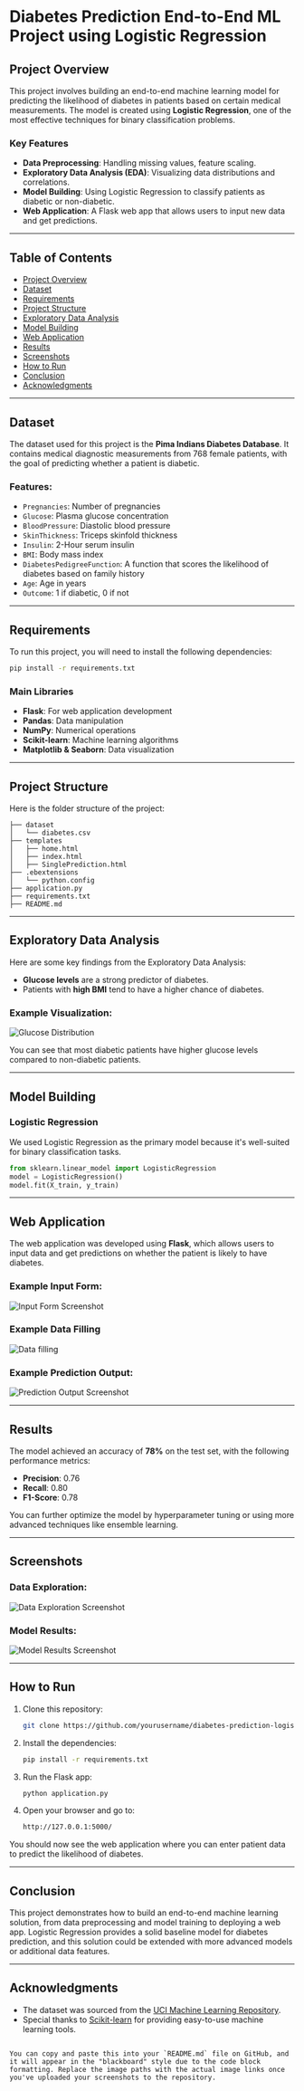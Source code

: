 # Diabetes Prediction End-to-End ML Project using Logistic Regression

## Project Overview
This project involves building an end-to-end machine learning model for predicting the likelihood of diabetes in patients based on certain medical measurements. The model is created using **Logistic Regression**, one of the most effective techniques for binary classification problems.

### Key Features
- **Data Preprocessing**: Handling missing values, feature scaling.
- **Exploratory Data Analysis (EDA)**: Visualizing data distributions and correlations.
- **Model Building**: Using Logistic Regression to classify patients as diabetic or non-diabetic.
- **Web Application**: A Flask web app that allows users to input new data and get predictions.
  
---

## Table of Contents
- [Project Overview](#project-overview)
- [Dataset](#dataset)
- [Requirements](#requirements)
- [Project Structure](#project-structure)
- [Exploratory Data Analysis](#exploratory-data-analysis)
- [Model Building](#model-building)
- [Web Application](#web-application)
- [Results](#results)
- [Screenshots](#screenshots)
- [How to Run](#how-to-run)
- [Conclusion](#conclusion)
- [Acknowledgments](#acknowledgments)

---

## Dataset
The dataset used for this project is the **Pima Indians Diabetes Database**. It contains medical diagnostic measurements from 768 female patients, with the goal of predicting whether a patient is diabetic.

### Features:
- `Pregnancies`: Number of pregnancies
- `Glucose`: Plasma glucose concentration
- `BloodPressure`: Diastolic blood pressure
- `SkinThickness`: Triceps skinfold thickness
- `Insulin`: 2-Hour serum insulin
- `BMI`: Body mass index
- `DiabetesPedigreeFunction`: A function that scores the likelihood of diabetes based on family history
- `Age`: Age in years
- `Outcome`: 1 if diabetic, 0 if not

---

## Requirements
To run this project, you will need to install the following dependencies:

```bash
pip install -r requirements.txt
```

### Main Libraries
- **Flask**: For web application development
- **Pandas**: Data manipulation
- **NumPy**: Numerical operations
- **Scikit-learn**: Machine learning algorithms
- **Matplotlib & Seaborn**: Data visualization

---

## Project Structure
Here is the folder structure of the project:

```
├── dataset
│   └── diabetes.csv
├── templates
│   ├── home.html
│   ├── index.html
│   ├── SinglePrediction.html
├── .ebextensions
│   └── python.config
├── application.py
├── requirements.txt
├── README.md
```

---

## Exploratory Data Analysis

Here are some key findings from the Exploratory Data Analysis:

- **Glucose levels** are a strong predictor of diabetes.
- Patients with **high BMI** tend to have a higher chance of diabetes.

### Example Visualization:
![Glucose Distribution](path_to_glucose_distribution_screenshot)

You can see that most diabetic patients have higher glucose levels compared to non-diabetic patients.

---

## Model Building
### Logistic Regression
We used Logistic Regression as the primary model because it's well-suited for binary classification tasks.

```python
from sklearn.linear_model import LogisticRegression
model = LogisticRegression()
model.fit(X_train, y_train)
```

---

## Web Application

The web application was developed using **Flask**, which allows users to input data and get predictions on whether the patient is likely to have diabetes.

### Example Input Form:
![Input Form Screenshot](https://github.com/chandrashekhard17/Diabetes-Prediction---End-to-End-ML-Projects/blob/main/Screenshots/Screenshot%20(188).png)

### Example Data Filling
![Data filling](https://github.com/chandrashekhard17/Diabetes-Prediction---End-to-End-ML-Projects/blob/main/Screenshots/Screenshot%20(189).png)

### Example Prediction Output:
![Prediction Output Screenshot](path_to_prediction_output_screenshot)

---

## Results
The model achieved an accuracy of **78%** on the test set, with the following performance metrics:

- **Precision**: 0.76
- **Recall**: 0.80
- **F1-Score**: 0.78

You can further optimize the model by hyperparameter tuning or using more advanced techniques like ensemble learning.

---

## Screenshots

### Data Exploration:
![Data Exploration Screenshot](path_to_data_exploration_screenshot)

### Model Results:
![Model Results Screenshot](path_to_model_results_screenshot)

---

## How to Run

1. Clone this repository:
   ```bash
   git clone https://github.com/yourusername/diabetes-prediction-logistic-regression.git](https://github.com/chandrashekhard17/Diabetes-Prediction---End-to-End-ML-Projects.git
   ```
2. Install the dependencies:
   ```bash
   pip install -r requirements.txt
   ```
3. Run the Flask app:
   ```bash
   python application.py
   ```
4. Open your browser and go to:
   ```bash
   http://127.0.0.1:5000/
   ```

You should now see the web application where you can enter patient data to predict the likelihood of diabetes.

---

## Conclusion
This project demonstrates how to build an end-to-end machine learning solution, from data preprocessing and model training to deploying a web app. Logistic Regression provides a solid baseline model for diabetes prediction, and this solution could be extended with more advanced models or additional data features.

---

## Acknowledgments
- The dataset was sourced from the [UCI Machine Learning Repository](https://archive.ics.uci.edu/ml/datasets/diabetes).
- Special thanks to [Scikit-learn](https://scikit-learn.org/) for providing easy-to-use machine learning tools.
```

You can copy and paste this into your `README.md` file on GitHub, and it will appear in the "blackboard" style due to the code block formatting. Replace the image paths with the actual image links once you've uploaded your screenshots to the repository.
